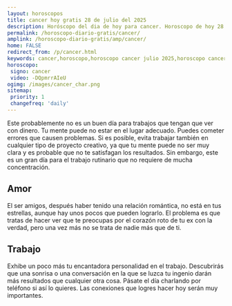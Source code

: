 ```yaml
---
layout: horoscopos
title: cancer hoy gratis 28 de julio del 2025 
description: Horóscopo del dia de hoy para cancer. Horoscopo de hoy 28 de julio del 2025. Las predicciones de amor, trabajo, vida personal gratis.
permalink: /horoscopo-diario-gratis/cancer/
amplink: /horoscopo-diario-gratis/amp/cancer/
home: FALSE
redirect_from: /p/cancer.html
keywords: cancer,horoscopo,horoscopo cancer julio 2025,horoscopo cancer hoy,tarot cancer julio 2025,horoscopo cancer,tarot cancer hoy,horoscopo de hoy,horoscopo diario,tarot del amor,horoscopo de hoy cancer,horoscopo diario del tarot, Horoscopo de hoy cancer 28 de julio del 2025,horóscopo del día,signos zodiacales 2025, el horoscopo de hoy
horoscopo:
 signo: cancer
 video: -DQpmrrAIeU
ogimg: /images/cancer_char.png
sitemap:
 priority: 1
 changefreq: 'daily'
---
```



Este probablemente no es un buen día para trabajos que tengan que ver con dinero. Tu mente puede no estar en el lugar adecuado. Puedes cometer errores que causen problemas. Si es posible, evita trabajar también en cualquier tipo de proyecto creativo, ya que tu mente puede no ser muy clara y es probable que no te satisfagan los resultados. Sin embargo, este es un gran día para el trabajo rutinario que no requiere de mucha concentración.

## Amor

El ser amigos, después haber tenido una relación romántica, no está en tus estrellas, aunque hay unos pocos que pueden lograrlo. El problema es que tratas de hacer ver que te preocupas por el corazón roto de tu  ex con la verdad, pero una vez más no se trata de nadie más que de ti.

## Trabajo

Exhibe un poco más tu encantadora personalidad en el trabajo. Descubrirás que una sonrisa o una conversación en la que se luzca tu ingenio darán más resultados que cualquier otra cosa. Pásate el día charlando por teléfono si así lo quieres. Las conexiones que logres hacer hoy serán muy importantes.